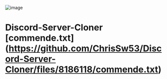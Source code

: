 ![image](https://user-images.githubusercontent.com/100943960/156770275-6a042571-0504-494a-9da4-d9698f6053ac.png)

# Discord-Server-Cloner [commende.txt] (https://github.com/ChrisSw53/Discord-Server-Cloner/files/8186118/commende.txt)
